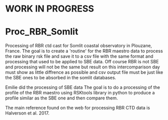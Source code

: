 # WORK IN PROGRESS
# Proc_RBR_Somlit
Processing of RBR ctd cast for Somlit coastal observatory in Plouzane, France.
The goal is to create a 'routine' for the RBR maestro data to process the raw binary rsk file and save it to a csv file with the same format and processing that used to be applied to SBE data.
Off course RBR is not SBE and processing will not be the same but result on this intercomparison day must show as little diffrence as possible and csv output file must be just like the SBE ones to be absorbed in the somlit databases.

Emilie did the processing of SBE data
The goal is to do a processing of the profile of the RBR maestro using RSKtools library in python to produce a profile similar as the SBE one and then compare them.


The main reference found on the web for processing RBR CTD data is Halverson et al. 2017.

